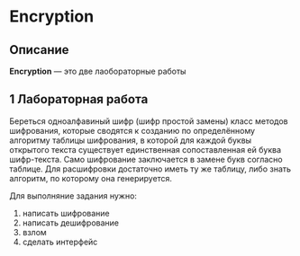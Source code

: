 # Encryption 
## Описание

**Encryption** — это две лаобораторные работы 
## 1 Лабораторная работа
Береться одноалфавиный шифр (шифр простой замены)
класс методов шифрования, которые сводятся к созданию по определённому алгоритму таблицы шифрования, в которой для каждой буквы открытого текста существует единственная сопоставленная ей буква шифр-текста.
Само шифрование заключается в замене букв согласно таблице.
Для расшифровки достаточно иметь ту же таблицу, либо знать алгоритм, по которому она генерируется.

Для выполняние задания нужно:
1) написать шифрование
2) написать дешифрование
3) взлом
4) сделать интерфейс




